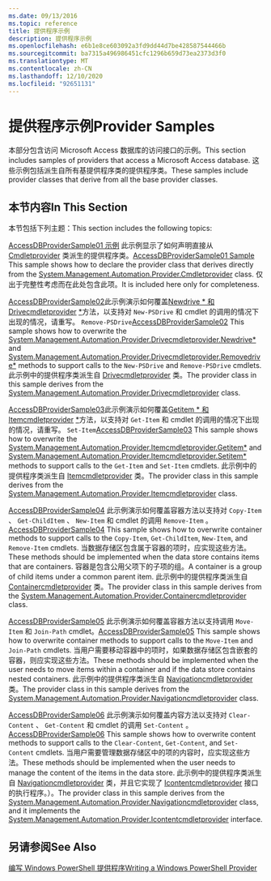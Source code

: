 ```yaml
---
ms.date: 09/13/2016
ms.topic: reference
title: 提供程序示例
description: 提供程序示例
ms.openlocfilehash: e6b1e8ce603092a3fd9dd44d7be428587544466b
ms.sourcegitcommit: ba7315a496986451cfc1296b659d73ea2373d3f0
ms.translationtype: MT
ms.contentlocale: zh-CN
ms.lasthandoff: 12/10/2020
ms.locfileid: "92651131"
---
```

# <a name="provider-samples"></a><span data-ttu-id="27141-103">提供程序示例</span><span class="sxs-lookup"><span data-stu-id="27141-103">Provider Samples</span></span>

<span data-ttu-id="27141-104">本部分包含访问 Microsoft Access 数据库的访问接口的示例。</span><span class="sxs-lookup"><span data-stu-id="27141-104">This section includes samples of providers that access a Microsoft Access database.</span></span> <span data-ttu-id="27141-105">这些示例包括派生自所有基提供程序类的提供程序类。</span><span class="sxs-lookup"><span data-stu-id="27141-105">These samples include provider classes that derive from all the base provider classes.</span></span>

## <a name="in-this-section"></a><span data-ttu-id="27141-106">本节内容</span><span class="sxs-lookup"><span data-stu-id="27141-106">In This Section</span></span>

<span data-ttu-id="27141-107">本节包括下列主题：</span><span class="sxs-lookup"><span data-stu-id="27141-107">This section includes the following topics:</span></span>

<span data-ttu-id="27141-108">[AccessDBProviderSample01 示例](./accessdbprovidersample01.md) 此示例显示了如何声明直接从 [Cmdletprovider](/dotnet/api/System.Management.Automation.Provider.CmdletProvider) 类派生的提供程序类。</span><span class="sxs-lookup"><span data-stu-id="27141-108">[AccessDBProviderSample01 Sample](./accessdbprovidersample01.md) This sample shows how to declare the provider class that derives directly from the [System.Management.Automation.Provider.Cmdletprovider](/dotnet/api/System.Management.Automation.Provider.CmdletProvider) class.</span></span> <span data-ttu-id="27141-109">仅出于完整性考虑而在此处包含此项。</span><span class="sxs-lookup"><span data-stu-id="27141-109">It is included here only for completeness.</span></span>

<span data-ttu-id="27141-110">[AccessDBProviderSample02](./accessdbprovidersample02.md)此示例演示如何覆盖[Newdrive \* 和 Drivecmdletprovider](/dotnet/api/System.Management.Automation.Provider.DriveCmdletProvider.NewDrive) [\*](/dotnet/api/System.Management.Automation.Provider.DriveCmdletProvider.RemoveDrive)方法，以支持对 `New-PSDrive` 和 cmdlet 的调用的情况下出现的情况，请重写。 `Remove-PSDrive`</span><span class="sxs-lookup"><span data-stu-id="27141-110">[AccessDBProviderSample02](./accessdbprovidersample02.md) This sample shows how to overwrite the [System.Management.Automation.Provider.Drivecmdletprovider.Newdrive\*](/dotnet/api/System.Management.Automation.Provider.DriveCmdletProvider.NewDrive) and [System.Management.Automation.Provider.Drivecmdletprovider.Removedrive\*](/dotnet/api/System.Management.Automation.Provider.DriveCmdletProvider.RemoveDrive) methods to support calls to the `New-PSDrive` and `Remove-PSDrive` cmdlets.</span></span> <span data-ttu-id="27141-111">此示例中的提供程序类派生自 [Drivecmdletprovider](/dotnet/api/System.Management.Automation.Provider.DriveCmdletProvider) 类。</span><span class="sxs-lookup"><span data-stu-id="27141-111">The provider class in this sample derives from the [System.Management.Automation.Provider.Drivecmdletprovider](/dotnet/api/System.Management.Automation.Provider.DriveCmdletProvider) class.</span></span>

<span data-ttu-id="27141-112">[AccessDBProviderSample03](./accessdbprovidersample03.md)此示例演示如何覆盖[Getitem \* 和 Itemcmdletprovider](/dotnet/api/System.Management.Automation.Provider.ItemCmdletProvider.GetItem) [\*](/dotnet/api/System.Management.Automation.Provider.ItemCmdletProvider.SetItem)方法，以支持对 `Get-Item` 和 cmdlet 的调用的情况下出现的情况，请重写。 `Set-Item`</span><span class="sxs-lookup"><span data-stu-id="27141-112">[AccessDBProviderSample03](./accessdbprovidersample03.md) This sample shows how to overwrite the [System.Management.Automation.Provider.Itemcmdletprovider.Getitem\*](/dotnet/api/System.Management.Automation.Provider.ItemCmdletProvider.GetItem) and [System.Management.Automation.Provider.Itemcmdletprovider.Setitem\*](/dotnet/api/System.Management.Automation.Provider.ItemCmdletProvider.SetItem) methods to support calls to the `Get-Item` and `Set-Item` cmdlets.</span></span> <span data-ttu-id="27141-113">此示例中的提供程序类派生自 [Itemcmdletprovider](/dotnet/api/System.Management.Automation.Provider.ItemCmdletProvider) 类。</span><span class="sxs-lookup"><span data-stu-id="27141-113">The provider class in this sample derives from the [System.Management.Automation.Provider.Itemcmdletprovider](/dotnet/api/System.Management.Automation.Provider.ItemCmdletProvider) class.</span></span>

<span data-ttu-id="27141-114">[AccessDBProviderSample04](./accessdbprovidersample04.md) 此示例演示如何覆盖容器方法以支持对 `Copy-Item` 、 `Get-ChildItem` 、 `New-Item` 和 cmdlet 的调用 `Remove-Item` 。</span><span class="sxs-lookup"><span data-stu-id="27141-114">[AccessDBProviderSample04](./accessdbprovidersample04.md) This sample shows how to overwrite container methods to support calls to the `Copy-Item`, `Get-ChildItem`, `New-Item`, and `Remove-Item` cmdlets.</span></span> <span data-ttu-id="27141-115">当数据存储区包含属于容器的项时，应实现这些方法。</span><span class="sxs-lookup"><span data-stu-id="27141-115">These methods should be implemented when the data store contains items that are containers.</span></span> <span data-ttu-id="27141-116">容器是包含公用父项下的子项的组。</span><span class="sxs-lookup"><span data-stu-id="27141-116">A container is a group of child items under a common parent item.</span></span> <span data-ttu-id="27141-117">此示例中的提供程序类派生自 [Containercmdletprovider](/dotnet/api/System.Management.Automation.Provider.ContainerCmdletProvider) 类。</span><span class="sxs-lookup"><span data-stu-id="27141-117">The provider class in this sample derives from the [System.Management.Automation.Provider.Containercmdletprovider](/dotnet/api/System.Management.Automation.Provider.ContainerCmdletProvider) class.</span></span>

<span data-ttu-id="27141-118">[AccessDBProviderSample05](./accessdbprovidersample05.md) 此示例演示如何覆盖容器方法以支持调用 `Move-Item` 和 `Join-Path` cmdlet。</span><span class="sxs-lookup"><span data-stu-id="27141-118">[AccessDBProviderSample05](./accessdbprovidersample05.md) This sample shows how to overwrite container methods to support calls to the `Move-Item` and `Join-Path` cmdlets.</span></span> <span data-ttu-id="27141-119">当用户需要移动容器中的项时，如果数据存储区包含嵌套的容器，则应实现这些方法。</span><span class="sxs-lookup"><span data-stu-id="27141-119">These methods should be implemented when the user needs to move items within a container and if the data store contains nested containers.</span></span> <span data-ttu-id="27141-120">此示例中的提供程序类派生自 [Navigationcmdletprovider](/dotnet/api/System.Management.Automation.Provider.NavigationCmdletProvider) 类。</span><span class="sxs-lookup"><span data-stu-id="27141-120">The provider class in this sample derives from the [System.Management.Automation.Provider.Navigationcmdletprovider](/dotnet/api/System.Management.Automation.Provider.NavigationCmdletProvider) class.</span></span>

<span data-ttu-id="27141-121">[AccessDBProviderSample06](./accessdbprovidersample06.md) 此示例演示如何覆盖内容方法以支持对 `Clear-Content` 、 `Get-Content` 和 cmdlet 的调用 `Set-Content` 。</span><span class="sxs-lookup"><span data-stu-id="27141-121">[AccessDBProviderSample06](./accessdbprovidersample06.md) This sample shows how to overwrite content methods to support calls to the `Clear-Content`, `Get-Content`, and `Set-Content` cmdlets.</span></span> <span data-ttu-id="27141-122">当用户需要管理数据存储区中的项的内容时，应实现这些方法。</span><span class="sxs-lookup"><span data-stu-id="27141-122">These methods should be implemented when the user needs to manage the content of the items in the data store.</span></span> <span data-ttu-id="27141-123">此示例中的提供程序类派生自 [Navigationcmdletprovider](/dotnet/api/System.Management.Automation.Provider.NavigationCmdletProvider) 类，并且它实现了 [Icontentcmdletprovider](/dotnet/api/System.Management.Automation.Provider.IContentCmdletProvider) 接口的执行程序。）。</span><span class="sxs-lookup"><span data-stu-id="27141-123">The provider class in this sample derives from the [System.Management.Automation.Provider.Navigationcmdletprovider](/dotnet/api/System.Management.Automation.Provider.NavigationCmdletProvider) class, and it implements the [System.Management.Automation.Provider.Icontentcmdletprovider](/dotnet/api/System.Management.Automation.Provider.IContentCmdletProvider) interface.</span></span>

## <a name="see-also"></a><span data-ttu-id="27141-124">另请参阅</span><span class="sxs-lookup"><span data-stu-id="27141-124">See Also</span></span>

[<span data-ttu-id="27141-125">编写 Windows PowerShell 提供程序</span><span class="sxs-lookup"><span data-stu-id="27141-125">Writing a Windows PowerShell Provider</span></span>](./writing-a-windows-powershell-provider.md)

